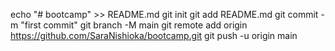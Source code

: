 echo "# bootcamp" >> README.md
git init
git add README.md
git commit -m "first commit"
git branch -M main
git remote add origin https://github.com/SaraNishioka/bootcamp.git
git push -u origin main
